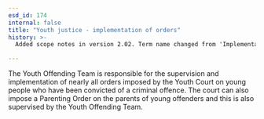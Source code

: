 ```yaml
---
esd_id: 174
internal: false
title: "Youth justice - implementation of orders"
history: >-
  Added scope notes in version 2.02. Term name changed from 'Implementation of orders' to 'Youth justice - implementation of orders' in version 3.00.

---
```


The Youth Offending Team is responsible for the supervision and implementation of nearly all orders imposed by the Youth Court on young people who have been convicted of a criminal offence. The court can also impose a Parenting Order on the parents of young offenders and this is also supervised by the Youth Offending Team.


